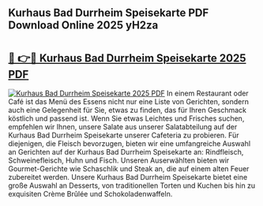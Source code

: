 ## Kurhaus Bad Durrheim Speisekarte PDF Download Online 2025 yH2za

# <h2><a href="http://gc8dgnm.nevu.top/?p=Kurhaus+Bad+Durrheim+Speisekarte">🔗 👉🔴 Kurhaus Bad Durrheim Speisekarte 2025 PDF</a></h2>

[![Kurhaus Bad Durrheim Speisekarte 2025 PDF](https://i.imgur.com/dBaPXMq.png)](http://gc8dgnm.nevu.top/?p=Kurhaus+Bad+Durrheim+Speisekarte)
In einem Restaurant oder Café ist das Menü des Essens nicht nur eine Liste von Gerichten, sondern auch eine Gelegenheit für Sie, etwas zu finden, das für Ihren Geschmack köstlich und passend ist. Wenn Sie etwas Leichtes und Frisches suchen, empfehlen wir Ihnen, unsere Salate aus unserer Salatabteilung auf der Kurhaus Bad Durrheim Speisekarte unserer Cafeteria zu probieren. Für diejenigen, die Fleisch bevorzugen, bieten wir eine umfangreiche Auswahl an Gerichten auf der Kurhaus Bad Durrheim Speisekarte an: Rindfleisch, Schweinefleisch, Huhn und Fisch. Unseren Auserwählten bieten wir Gourmet-Gerichte wie Schaschlik und Steak an, die auf einem alten Feuer zubereitet werden. Unsere Kurhaus Bad Durrheim Speisekarte bietet eine große Auswahl an Desserts, von traditionellen Torten und Kuchen bis hin zu exquisiten Crème Brûlée und Schokoladenwaffeln.

